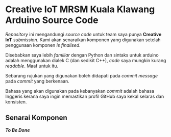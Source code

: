 # Creative IoT MRSM Kuala Klawang Arduino Source Code
_Repository_ ini mengandungi _source code_ untuk team saya punya
**Creative IoT** _submission_. Kami akan senaraikan komponen
yang digunakan setelah penggunaan komponen _is finalised_.

Disebabkan saya lebih *familiar* dengan Python dan sintaks
untuk arduino adalah menggunakan dialek C (dan sedikit C++),
_code_ saya mungkin kurang _readable_. Maaf untuk itu.

Sebarang rujukan yang digunakan boleh didapati pada _commit message_
pada _commit_ yang berkenaan.

Bahasa yang akan digunakan pada kebanyakan _commit_ adalah bahasa
Inggeris kerana saya ingin memastikan profil GitHub saya kekal
selaras dan konsisten.

## Senarai Komponen
***To Be Done***